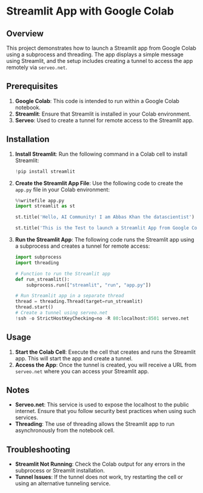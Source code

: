 # Streamlit App with Google Colab

## Overview

This project demonstrates how to launch a Streamlit app from Google Colab using a subprocess and threading. The app displays a simple message using Streamlit, and the setup includes creating a tunnel to access the app remotely via `serveo.net`.

## Prerequisites

1. **Google Colab**: This code is intended to run within a Google Colab notebook.
2. **Streamlit**: Ensure that Streamlit is installed in your Colab environment.
3. **Serveo**: Used to create a tunnel for remote access to the Streamlit app.

## Installation

1. **Install Streamlit**: Run the following command in a Colab cell to install Streamlit:

    ```python
    !pip install streamlit
    ```

2. **Create the Streamlit App File**: Use the following code to create the `app.py` file in your Colab environment:

    ```python
    %%writefile app.py
    import streamlit as st

    st.title('Hello, AI Community! I am Abbas Khan the datascientist')

    st.title('This is the Test to launch a Streamlit App from Google Colab.')
    ```

3. **Run the Streamlit App**: The following code runs the Streamlit app using a subprocess and creates a tunnel for remote access:

    ```python
    import subprocess
    import threading

    # Function to run the Streamlit app
    def run_streamlit():
        subprocess.run(["streamlit", "run", "app.py"])

    # Run Streamlit app in a separate thread
    thread = threading.Thread(target=run_streamlit)
    thread.start()
    # Create a tunnel using serveo.net
    !ssh -o StrictHostKeyChecking=no -R 80:localhost:8501 serveo.net
    ```

## Usage

1. **Start the Colab Cell**: Execute the cell that creates and runs the Streamlit app. This will start the app and create a tunnel.
2. **Access the App**: Once the tunnel is created, you will receive a URL from `serveo.net` where you can access your Streamlit app.

## Notes

- **Serveo.net**: This service is used to expose the localhost to the public internet. Ensure that you follow security best practices when using such services.
- **Threading**: The use of threading allows the Streamlit app to run asynchronously from the notebook cell.

## Troubleshooting

- **Streamlit Not Running**: Check the Colab output for any errors in the subprocess or Streamlit installation.
- **Tunnel Issues**: If the tunnel does not work, try restarting the cell or using an alternative tunneling service.


